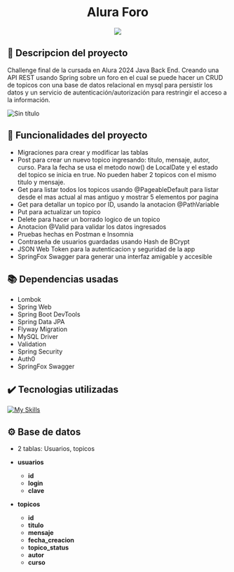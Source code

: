 <h1 align="center"> Alura Foro  </h1>
<p align="center">
   <img src="https://img.shields.io/badge/STATUS-EN%20DESAROLLO-green">
</p>

## :pencil: Descripcion del proyecto
Challenge final de la cursada en Alura 2024 Java Back End. Creando una API REST usando Spring sobre un foro en el cual se puede hacer un CRUD de 
topicos con una base de datos relacional en mysql para persistir los datos y un servicio de autenticación/autorización para restringir el acceso a la información.

![Sin título](https://github.com/user-attachments/assets/c2ad99ce-f9de-4b5c-bcf6-bd51eaacb768)


## :hammer: Funcionalidades del proyecto
- Migraciones para crear y modificar las tablas
- Post para crear un nuevo topico ingresando: titulo, mensaje, autor, curso. Para la fecha se usa el metodo now() de LocalDate y el estado del topico se inicia en true.
  No pueden haber 2 topicos con el mismo titulo y mensaje.
- Get para listar todos los topicos usando @PageableDefault para listar desde el mas actual al mas antiguo y mostrar 5 elementos por pagina
- Get para detallar un topico por ID, usando la anotacion @PathVariable
- Put para actualizar un topico
- Delete para hacer un borrado logico de un topico
- Anotacion @Valid para validar los datos ingresados
- Pruebas hechas en Postman e Insomnia
- Contraseña de usuarios guardadas usando Hash de BCrypt
- JSON Web Token para la autenticacion y seguridad de la app 
- SpringFox Swagger para generar una interfaz amigable y accesible

## :books: Dependencias usadas
   - Lombok
   - Spring Web
   - Spring Boot DevTools
   - Spring Data JPA
   - Flyway Migration
   - MySQL Driver
   - Validation
   - Spring Security
   - Auth0
   - SpringFox Swagger
   
## :heavy_check_mark: Tecnologias utilizadas
[![My Skills](https://skillicons.dev/icons?i=java,spring,hibernate,maven,idea,github,mysql,postman)](https://skillicons.dev)

## :gear: Base de datos
- 2 tablas: Usuarios, topicos
- **usuarios**
  - **id**
  - **login**
  - **clave**
    
- **topicos**
  - **id**
  - **titulo**
  - **mensaje**
  - **fecha_creacion**
  - **topico_status**
  - **autor**
  - **curso**


